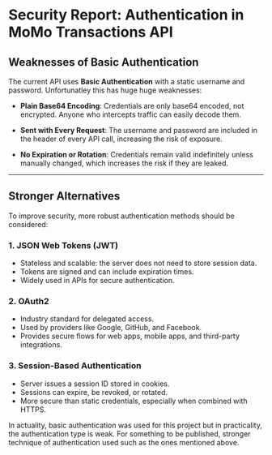 # Security Report: Authentication in MoMo Transactions API

## Weaknesses of Basic Authentication
The current API uses **Basic Authentication** with a static username and password. Unfortunatley this has huge huge weaknesses:

- **Plain Base64 Encoding**: Credentials are only base64 encoded, not encrypted. Anyone who intercepts traffic can easily decode them.  

- **Sent with Every Request**: The username and password are included in the header of every API call, increasing the risk of exposure.  

- **No Expiration or Rotation**: Credentials remain valid indefinitely unless manually changed, which increases the risk if they are leaked.  

---

## Stronger Alternatives
To improve security, more robust authentication methods should be considered:

### 1. JSON Web Tokens (JWT)
- Stateless and scalable: the server does not need to store session data.  
- Tokens are signed and can include expiration times.  
- Widely used in APIs for secure authentication.  

### 2. OAuth2
- Industry standard for delegated access.  
- Used by providers like Google, GitHub, and Facebook.  
- Provides secure flows for web apps, mobile apps, and third-party integrations.  

### 3. Session-Based Authentication
- Server issues a session ID stored in cookies.  
- Sessions can expire, be revoked, or rotated.  
- More secure than static credentials, especially when combined with HTTPS.

In actuality, basic authentication was used for this project but in practicality, the authentication type is weak. For something to be published, stronger technique of authentication used such as the ones mentioned above.